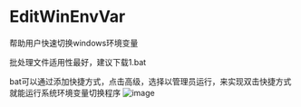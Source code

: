 # EditWinEnvVar
帮助用户快速切换windows环境变量

批处理文件适用性最好，建议下载1.bat

bat可以通过添加快捷方式，点击高级，选择以管理员运行，来实现双击快捷方式就能运行系统环境变量切换程序
![image](https://github.com/user-attachments/assets/cf8a31fe-2f5e-40bb-9583-4d17116be7ca)
